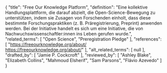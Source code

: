 {
    "title": "Free Our Knowledge Platform",
    "definition": "Eine kollektive Handlungsplattform, die darauf abzielt, die Open-Science-Bewegung zu unterstützen, indem sie Zusagen von Forschenden einholt, dass diese bestimmte Forschungspraktiken (z. B. Präregistrierung, Preprint) anwenden werden. Bei der Initiative handelt es sich um eine Initiative, die von Nachwuchswissenschaftler:innen ins Leben gerufen wurde.",
    "related_terms": [
        "Open Science",
        "Preregistration Pledge"
    ],
    "references": [
        "https://freeourknowledge.org/about/ https://freeourknowledge.org/about/"
    ],
    "alt_related_terms": [
        null
    ],
    "drafted_by": [
        "Jamie P. Cockcroft"
    ],
    "reviewed_by": [
        "Ashley Blake",
        "Elizabeth Collins",
        "Mahmoud Elsherif",
        "Sam Parsons",
        "Flávio Azevedo"
    ]
}